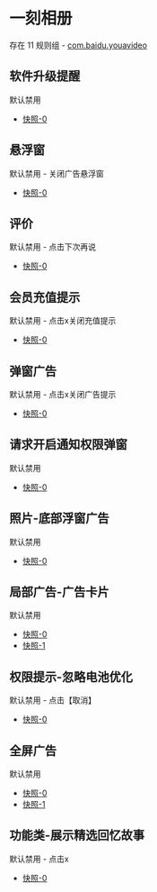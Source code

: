 # 一刻相册

存在 11 规则组 - [com.baidu.youavideo](/src/apps/com.baidu.youavideo.ts)

## 软件升级提醒

默认禁用

- [快照-0](https://i.gkd.li/import/12597916)

## 悬浮窗

默认禁用 - 关闭广告悬浮窗

- [快照-0](https://i.gkd.li/import/12970088)

## 评价

默认禁用 - 点击下次再说

- [快照-0](https://i.gkd.li/import/12970094)

## 会员充值提示

默认禁用 - 点击x关闭充值提示

- [快照-0](https://i.gkd.li/import/12970094)

## 弹窗广告

默认禁用 - 点击x关闭广告提示

- [快照-0](https://i.gkd.li/import/13048700)

## 请求开启通知权限弹窗

默认禁用

- [快照-0](https://i.gkd.li/import/13413819)

## 照片-底部浮窗广告

默认禁用

- [快照-0](https://i.gkd.li/import/13711475)

## 局部广告-广告卡片

默认禁用

- [快照-0](https://i.gkd.li/import/13874124)
- [快照-1](https://i.gkd.li/import/14038825)

## 权限提示-忽略电池优化

默认禁用 - 点击【取消】

- [快照-0](https://i.gkd.li/import/14065510)

## 全屏广告

默认禁用

- [快照-0](https://i.gkd.li/import/14107272)
- [快照-1](https://i.gkd.li/import/14038825)

## 功能类-展示精选回忆故事

默认禁用 - 点击x

- [快照-0](https://i.gkd.li/import/14138907)
